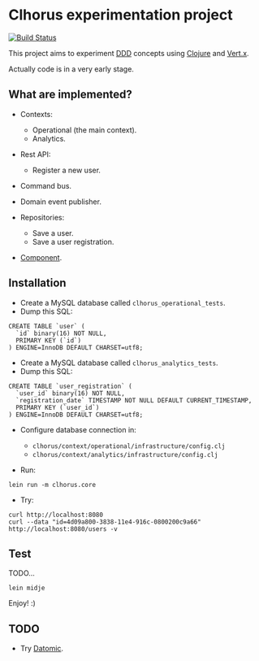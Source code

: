 # Clhorus experimentation project

[![Build Status](https://travis-ci.org/jordillonch/clhorus.svg?branch=master)](https://travis-ci.org/jordillonch/clhorus)

This project aims to experiment [DDD](http://en.wikipedia.org/wiki/Domain-driven_design) concepts using [Clojure](http://clojure.org) and [Vert.x](http://vertx.io).

Actually code is in a very early stage.


## What are implemented?

- Contexts:
    - Operational (the main context).
    - Analytics.

- Rest API:
    - Register a new user.

- Command bus.

- Domain event publisher.

- Repositories:
    - Save a user.
    - Save a user registration.

- [Component](https://github.com/stuartsierra/component).


## Installation

- Create a MySQL database called `clhorus_operational_tests`.
- Dump this SQL:

```
CREATE TABLE `user` (
  `id` binary(16) NOT NULL,
  PRIMARY KEY (`id`)
) ENGINE=InnoDB DEFAULT CHARSET=utf8;
```
- Create a MySQL database called `clhorus_analytics_tests`.
- Dump this SQL:

```
CREATE TABLE `user_registration` (
  `user_id` binary(16) NOT NULL,
  `registration_date` TIMESTAMP NOT NULL DEFAULT CURRENT_TIMESTAMP,
  PRIMARY KEY (`user_id`)
) ENGINE=InnoDB DEFAULT CHARSET=utf8;
```

- Configure database connection in:
    - `clhorus/context/operational/infrastructure/config.clj`
    - `clhorus/context/analytics/infrastructure/config.clj`

- Run:

```
lein run -m clhorus.core
```

- Try:

```
curl http://localhost:8080
curl --data "id=4d09a800-3838-11e4-916c-0800200c9a66" http://localhost:8080/users -v
```

## Test

TODO...

```
lein midje
```

Enjoy! :)


## TODO

- Try [Datomic](http://www.datomic.com).
